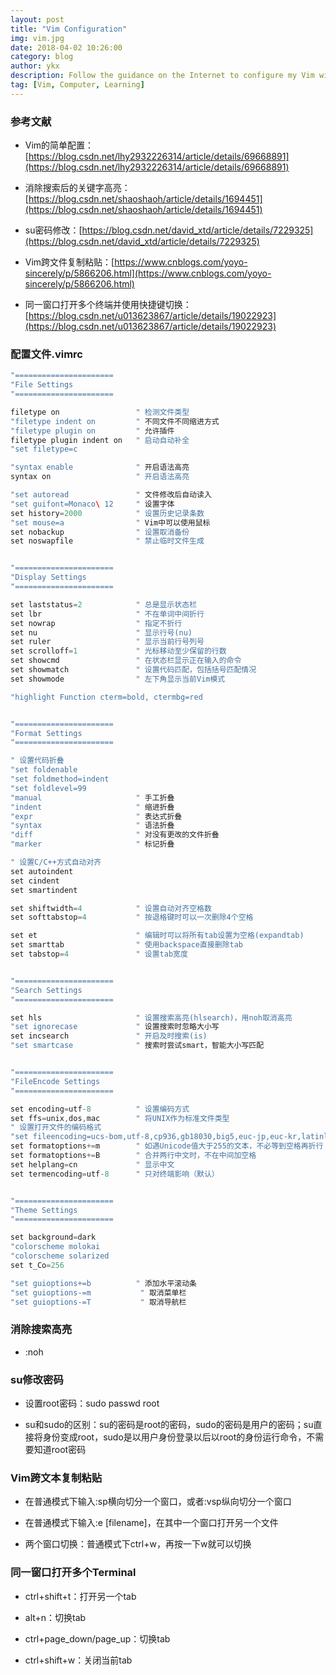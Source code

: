 ```yaml
---
layout: post
title: "Vim Configuration"
img: vim.jpg
date: 2018-04-02 10:26:00
category: blog
author: ykx
description: Follow the guidance on the Internet to configure my Vim with the aim of making it convenient.
tag: [Vim, Computer, Learning]
---
```


### 参考文献

* Vim的简单配置：[https://blog.csdn.net/lhy2932226314/article/details/69668891](https://blog.csdn.net/lhy2932226314/article/details/69668891)

* 消除搜索后的关键字高亮：[https://blog.csdn.net/shaoshaoh/article/details/1694451](https://blog.csdn.net/shaoshaoh/article/details/1694451)

* su密码修改：[https://blog.csdn.net/david_xtd/article/details/7229325](https://blog.csdn.net/david_xtd/article/details/7229325)

* Vim跨文件复制粘贴：[https://www.cnblogs.com/yoyo-sincerely/p/5866206.html](https://www.cnblogs.com/yoyo-sincerely/p/5866206.html)

* 同一窗口打开多个终端并使用快捷键切换：[https://blog.csdn.net/u013623867/article/details/19022923](https://blog.csdn.net/u013623867/article/details/19022923)

### 配置文件.vimrc
~~~C
"======================
"File Settings
"======================

filetype on                 " 检测文件类型
"filetype indent on         " 不同文件不同缩进方式
"filetype plugin on         " 允许插件
filetype plugin indent on   " 启动自动补全
"set filetype=c

"syntax enable              " 开启语法高亮
syntax on                   " 开启语法高亮

"set autoread               " 文件修改后自动读入
"set guifont=Monaco\ 12     " 设置字体
set history=2000            " 设置历史记录条数
"set mouse=a                " Vim中可以使用鼠标
set nobackup                " 设置取消备份
set noswapfile              " 禁止临时文件生成


"======================
"Display Settings
"======================

set laststatus=2            " 总是显示状态栏
set lbr                     " 不在单词中间折行
set nowrap                  " 指定不折行
set nu                      " 显示行号(nu)
set ruler                   " 显示当前行号列号
set scrolloff=1             " 光标移动至少保留的行数
set showcmd                 " 在状态栏显示正在输入的命令
set showmatch               " 设置代码匹配，包括括号匹配情况
set showmode                " 左下角显示当前Vim模式

"highlight Function cterm=bold, ctermbg=red


"======================
"Format Settings
"======================

" 设置代码折叠
"set foldenable
"set foldmethod=indent
"set foldlevel=99
"manual                     " 手工折叠
"indent                     " 缩进折叠
"expr                       " 表达式折叠
"syntax                     " 语法折叠
"diff                       " 对没有更改的文件折叠
"marker                     " 标记折叠

" 设置C/C++方式自动对齐
set autoindent
set cindent
set smartindent

set shiftwidth=4            " 设置自动对齐空格数
set softtabstop=4           " 按退格键时可以一次删除4个空格

set et                      " 编辑时可以将所有tab设置为空格(expandtab)
set smarttab                " 使用backspace直接删除tab
set tabstop=4               " 设置tab宽度


"======================
"Search Settings
"======================

set hls                     " 设置搜索高亮(hlsearch)，用noh取消高亮
"set ignorecase             " 设置搜索时忽略大小写
set incsearch               " 开启及时搜索(is)
"set smartcase              " 搜索时尝试smart，智能大小写匹配


"======================
"FileEncode Settings
"======================

set encoding=utf-8          " 设置编码方式
set ffs=unix,dos,mac        " 将UNIX作为标准文件类型
" 设置打开文件的编码格式
"set fileencoding=ucs-bom,utf-8,cp936,gb18030,big5,euc-jp,euc-kr,latinl 
set formatoptions+=m        " 如遇Unicode值大于255的文本，不必等到空格再折行
set formatoptions+=B        " 合并两行中文时，不在中间加空格
set helplang=cn             " 显示中文
set termencoding=utf-8      " 只对终端影响（默认）


"======================
"Theme Settings
"======================

set background=dark
"colorscheme molokai
"colorscheme solarized
set t_Co=256

"set guioptions+=b          " 添加水平滚动条
"set guioptions-=m           " 取消菜单栏
"set guioptions-=T           " 取消导航栏
~~~

### 消除搜索高亮

* :noh

### su修改密码

* 设置root密码：sudo passwd root

* su和sudo的区别：su的密码是root的密码，sudo的密码是用户的密码；su直接将身份变成root，sudo是以用户身份登录以后以root的身份运行命令，不需要知道root密码

### Vim跨文本复制粘贴

* 在普通模式下输入:sp横向切分一个窗口，或者:vsp纵向切分一个窗口

* 在普通模式下输入:e [filename]，在其中一个窗口打开另一个文件

* 两个窗口切换：普通模式下ctrl+w，再按一下w就可以切换

### 同一窗口打开多个Terminal

* ctrl+shift+t：打开另一个tab

* alt+n：切换tab

* ctrl+page_down/page_up：切换tab

* ctrl+shift+w：关闭当前tab
